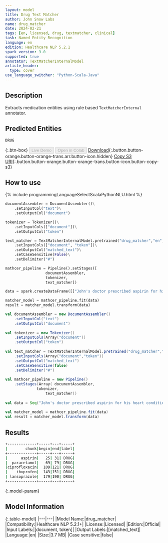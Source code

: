 ```yaml
---
layout: model
title: Drug Text Matcher
author: John Snow Labs
name: drug_matcher
date: 2024-02-21
tags: [en, licensed, drug, textmatcher, clinical]
task: Named Entity Recognition
language: en
edition: Healthcare NLP 5.2.1
spark_version: 3.0
supported: true
annotator: TextMatcherInternalModel
article_header:
  type: cover
use_language_switcher: "Python-Scala-Java"
---
```


## Description

Extracts medication entities using rule based `TextMatcherInternal` annotator.

## Predicted Entities

`DRUG`

{:.btn-box}
<button class="button button-orange" disabled>Live Demo</button>
<button class="button button-orange" disabled>Open in Colab</button>
[Download](https://s3.amazonaws.com/auxdata.johnsnowlabs.com/clinical/models/drug_matcher_en_5.2.1_3.0_1708546884292.zip){:.button.button-orange.button-orange-trans.arr.button-icon.hidden}
[Copy S3 URI](s3://auxdata.johnsnowlabs.com/clinical/models/drug_matcher_en_5.2.1_3.0_1708546884292.zip){:.button.button-orange.button-orange-trans.button-icon.button-copy-s3}

## How to use



<div class="tabs-box" markdown="1">
{% include programmingLanguageSelectScalaPythonNLU.html %}
	
```python
documentAssembler = DocumentAssembler()\
    .setInputCol("text")\
    .setOutputCol("document")

tokenizer = Tokenizer()\
    .setInputCols(["document"])\
    .setOutputCol("token")

text_matcher = TextMatcherInternalModel.pretrained("drug_matcher","en","clinical/models") \
    .setInputCols(["document", "token"])\
    .setOutputCol("matched_text")\
    .setCaseSensitive(False)\
    .setDelimiter("#")

mathcer_pipeline = Pipeline().setStages([
                  documentAssembler,
                  tokenizer,
                  text_matcher])

data = spark.createDataFrame([["John's doctor prescribed aspirin for his heart condition, along with paracetamol for his fever and headache, ciprofloxacin for his tonsilitis, ibuprofen for his inflammation, and lansoprazole for his GORD on 2023-12-01."]]).toDF("text")

matcher_model = mathcer_pipeline.fit(data)
result = matcher_model.transform(data)
```
```scala
val documentAssembler = new DocumentAssembler()
	.setInputCol("text")
	.setOutputCol("document")
	
val tokenizer = new Tokenizer()
	.setInputCols(Array("document"))
	.setOutputCol("token")
	
val text_matcher = TextMatcherInternalModel.pretrained("drug_matcher","en","clinical/models")
	.setInputCols(Array("document","token"))
	.setOutputCol("matched_text")
	.setCaseSensitive(false)
	.setDelimiter("#")
	
val mathcer_pipeline = new Pipeline()
	.setStages(Array( documentAssembler,
			  tokenizer,
    			  text_matcher))
	
val data = Seq("John's doctor prescribed aspirin for his heart condition, along with paracetamol for his fever and headache, ciprofloxacin for his tonsilitis, ibuprofen for his inflammation, and lansoprazole for his GORD on 2023-12-01.") .toDF("text")
	
val matcher_model = mathcer_pipeline.fit(data)
val result = matcher_model.transform(data)
```
</div>

## Results

```bash
+-------------+-----+---+-----+
|        chunk|begin|end|label|
+-------------+-----+---+-----+
|      aspirin|   25| 31| DRUG|
|  paracetamol|   69| 79| DRUG|
|ciprofloxacin|  109|121| DRUG|
|    ibuprofen|  143|151| DRUG|
| lansoprazole|  179|190| DRUG|
+-------------+-----+---+-----+
```

{:.model-param}
## Model Information

{:.table-model}
|---|---|
|Model Name:|drug_matcher|
|Compatibility:|Healthcare NLP 5.2.1+|
|License:|Licensed|
|Edition:|Official|
|Input Labels:|[document, token]|
|Output Labels:|[matched_text]|
|Language:|en|
|Size:|3.7 MB|
|Case sensitive:|false|
